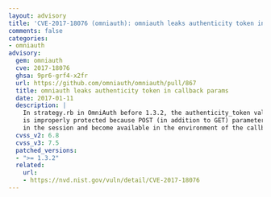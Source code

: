 ```yaml
---
layout: advisory
title: 'CVE-2017-18076 (omniauth): omniauth leaks authenticity token in callback params'
comments: false
categories:
- omniauth
advisory:
  gem: omniauth
  cve: 2017-18076
  ghsa: 9pr6-grf4-x2fr
  url: https://github.com/omniauth/omniauth/pull/867
  title: omniauth leaks authenticity token in callback params
  date: 2017-01-11
  description: |
    In strategy.rb in OmniAuth before 1.3.2, the authenticity_token value
    is improperly protected because POST (in addition to GET) parameters are stored
    in the session and become available in the environment of the callback phase.
  cvss_v2: 6.8
  cvss_v3: 7.5
  patched_versions:
  - ">= 1.3.2"
  related:
    url:
    - https://nvd.nist.gov/vuln/detail/CVE-2017-18076
---
```

